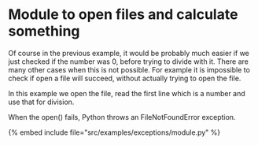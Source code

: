 # Module to open files and calculate something



Of course in the previous example, it would be probably
much easier if we just checked if the number was 0,
before trying to divide with it. There are many other cases
when this is not possible. For example it is impossible to
check if open a file will succeed, without actually trying
to open the file.




In this example we open the file, read the first line which
is a number and use that for division.




When the open() fails, Python throws an FileNotFoundError exception.

{% embed include file="src/examples/exceptions/module.py" %}



